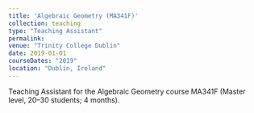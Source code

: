 ```yaml
---
title: 'Algebraic Geometry (MA341F)'
collection: teaching
type: "Teaching Assistant"
permalink: 
venue: "Trinity College Dublin"
date: 2019-01-01
courseDates: "2019"
location: "Dublin, Ireland"
---
```

Teaching Assistant for the Algebraic Geometry course MA341F (Master level, 20–30 students; 4 months).
